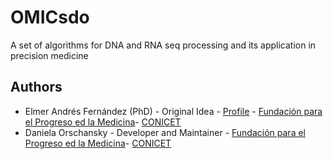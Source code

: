 # OMICsdo
A set of algorithms for DNA and RNA seq processing and its application in precision medicine

## Authors

- Elmer Andrés Fernández (PhD) - Original Idea - [Profile](https://www.researchgate.net/profile/Elmer-Fernandez-2) - [Fundación para el Progreso ed la Medicina](https://fpmlab.org.ar/)- [CONICET](https://www.conicet.gov.ar)
- Daniela Orschansky - Developer and Maintainer - [Fundación para el Progreso ed la Medicina](https://fpmlab.org.ar/)- [CONICET](https://www.conicet.gov.ar)
